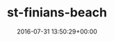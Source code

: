 ---
title:		"st-finians-beach"
mediatype:		"upload"
description:		"TBC"
date:		"2016-07-31 13:50:29+00:00"
album:		"landscapes"
filename:		"st-finians-beach.md"
series:		""
cl_public_id:		"landscapes/st-finians-beach"
cl_version:		1497004750
format:		"tiff"
bytes:		5319420
width:		2560
height:		1440
exposure_mode:		"Auto"
program:		"Aperture-priority AE"
aperture:		"4.5"
focal_length:		"16.0 mm"
iso:		"200"
shutter_speed:		"1/640"
metering:		"Multi-segment"
flash:		"Off, Did not fire"
white_balance:		"Custom"
colour_temp:		"5200"
has_crop:		"true"
orientation:		"Horizontal (normal)"
camera_model:		"NIKON D800"
lens_info:		"16mm f/2.8"
artist:		"No artist info"
x_resolution:		"300"
y_resolution:		"300"
---